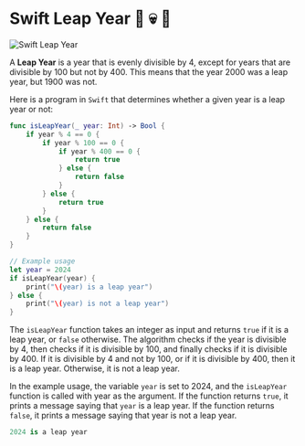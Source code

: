 # Swift Leap Year 📆 💀 👀

![Swift Leap Year](https://www.fullsail.edu/assets/ext/share/mobile-development-degree-an-early-adopter-of-apples-swift-programming-language-hero.jpg)

A **Leap Year** is a year that is evenly divisible by 4, except for years that are divisible by 100 but not by 400. This means that the year 2000 was a leap year, but 1900 was not.

Here is a program in `Swift` that determines whether a given year is a leap year or not:

```swift
func isLeapYear(_ year: Int) -> Bool {
    if year % 4 == 0 {
        if year % 100 == 0 {
            if year % 400 == 0 {
                return true
            } else {
                return false
            }
        } else {
            return true
        }
    } else {
        return false
    }
}

// Example usage
let year = 2024
if isLeapYear(year) {
    print("\(year) is a leap year")
} else {
    print("\(year) is not a leap year")
}

```
The `isLeapYear` function takes an integer as input and returns `true` if it is a leap year, or `false` otherwise. The algorithm checks if the year is divisible by 4, then checks if it is divisible by 100, and finally checks if it is divisible by 400. If it is divisible by 4 and not by 100, or if it is divisible by 400, then it is a leap year. Otherwise, it is not a leap year.

In the example usage, the variable `year` is set to 2024, and the `isLeapYear` function is called with year as the argument. If the function returns `true`, it prints a message saying that `year` is a leap year. If the function returns `false`, it prints a message saying that year is not a leap year.

```swift
2024 is a leap year
```
